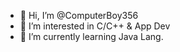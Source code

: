 - 👋 Hi, I’m @ComputerBoy356
- 👀 I’m interested in C/C++ & App Dev 
- 🌱 I’m currently learning Java Lang.

